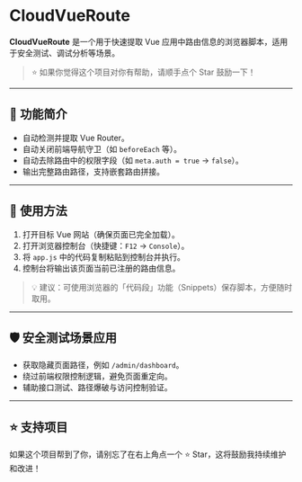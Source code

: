 # CloudVueRoute

**CloudVueRoute** 是一个用于快速提取 Vue 应用中路由信息的浏览器脚本，适用于安全测试、调试分析等场景。

> ⭐ 如果你觉得这个项目对你有帮助，请顺手点个 Star 鼓励一下！

---

## 🚀 功能简介

- 自动检测并提取 Vue Router。
- 自动关闭前端导航守卫（如 `beforeEach` 等）。
- 自动去除路由中的权限字段（如 `meta.auth = true` → `false`）。
- 输出完整路由路径，支持嵌套路由拼接。

---

## 🧩 使用方法

1. 打开目标 Vue 网站（确保页面已完全加载）。
2. 打开浏览器控制台（快捷键：`F12` → `Console`）。
3. 将 `app.js` 中的代码复制粘贴到控制台并执行。
4. 控制台将输出该页面当前已注册的路由信息。

> 💡 建议：可使用浏览器的「代码段」功能（Snippets）保存脚本，方便随时取用。

---

## 🛡️ 安全测试场景应用

- 获取隐藏页面路径，例如 `/admin/dashboard`。
- 绕过前端权限控制逻辑，避免页面重定向。
- 辅助接口测试、路径爆破与访问控制验证。

---

## ⭐ 支持项目

如果这个项目帮到了你，请别忘了在右上角点一个 ⭐ Star，这将鼓励我持续维护和改进！
